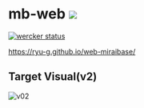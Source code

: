 # mb-web ![](https://img.shields.io/badge/MIRAI-BASE-brightgreen.svg)
[![wercker status](https://app.wercker.com/status/c62b887278bc066d93101c604669e219/s/master "wercker status")](https://app.wercker.com/project/byKey/c62b887278bc066d93101c604669e219)

https://ryu-g.github.io/web-miraibase/

## Target Visual(v2)
![v02](https://user-images.githubusercontent.com/9881744/37420442-22ffa112-27fa-11e8-86b5-66563558c1b3.png)
